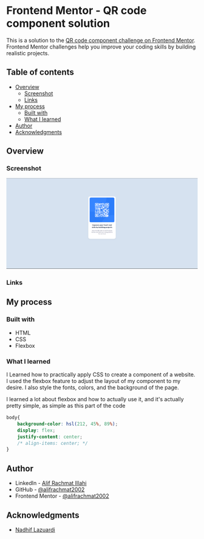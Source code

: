 # Frontend Mentor - QR code component solution

This is a solution to the [QR code component challenge on Frontend Mentor](https://www.frontendmentor.io/challenges/qr-code-component-iux_sIO_H). Frontend Mentor challenges help you improve your coding skills by building realistic projects. 

## Table of contents

- [Overview](#overview)
  - [Screenshot](#screenshot)
  - [Links](#links)
- [My process](#my-process)
  - [Built with](#built-with)
  - [What I learned](#what-i-learned)
- [Author](#author)
- [Acknowledgments](#acknowledgments)

## Overview

### Screenshot

![](./screenshot.png)



### Links

<!-- - Solution URL: [Add solution URL here](https://your-solution-url.com)
- Live Site URL: [Add live site URL here](https://your-live-site-url.com) -->

## My process

### Built with

- HTML
- CSS 
- Flexbox

### What I learned

I Learned how to practically apply CSS to create a component of a website. I used the flexbox feature to adjust the layout of my component to my desire. I also style the fonts, colors, and the background of the page.

I learned a lot about flexbox and how to actually use it, and it's actually pretty simple, as simple as this part of the code
```css
body{
    background-color: hsl(212, 45%, 89%);
    display: flex;
    justify-content: center;
    /* align-items: center; */
}
```


## Author

- LinkedIn - [Alif Rachmat Illahi](https://www.linkedin.com/in/alifrachmat/)
- GitHub - [@alifrachmat2002](https://github.com/alifrachmat2002)
- Frontend Mentor - [@alifrachmat2002](https://www.frontendmentor.io/profile/alifrachmat2002)

## Acknowledgments

- [Nadhif Lazuardi](https://github.com/nadhiflazuardi)


